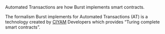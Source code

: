 Automated Transactions are how Burst implements smart contracts.

The formalism Burst implements for Automated Transactions (AT) is a technology created by [CIYAM](http://ciyam.org/at/) Developers which provides “Turing complete smart contracts”.
